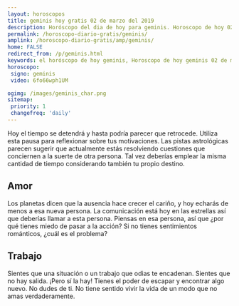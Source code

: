 ```yaml
---
layout: horoscopos
title: geminis hoy gratis 02 de marzo del 2019 
description: Horóscopo del dia de hoy para geminis. Horoscopo de hoy 02 de marzo del 2019. Las predicciones de amor, trabajo, vida personal gratis.
permalink: /horoscopo-diario-gratis/geminis/
amplink: /horoscopo-diario-gratis/amp/geminis/
home: FALSE
redirect_from: /p/geminis.html
keywords: el horóscopo de hoy geminis, Horoscopo de hoy geminis 02 de marzo del 2019,horóscopo del día,horoscopo del dia de hoy,horoscopo de hoy,horoscopo de hoy geminis,geminis hoy,signos zodiacales,horóscopo de hoy,horoscopos de hoy,horoscopo geminis hoy,horoscopo de geminis de hoy,horóscopo de hoy geminis,horoscopos,geminis de hoy,los horoscopos de hoy,geminis de hoy,geminis 02 de marzo del 2019,signos zodiacales 2019, el horoscopo de hoy
horoscopo:
 signo: geminis
 video: 6fo66wph1UM

ogimg: /images/geminis_char.png
sitemap:
 priority: 1
 changefreq: 'daily'
---
```



Hoy el tiempo se detendrá y hasta podría parecer que retrocede. Utiliza esta pausa para reflexionar sobre tus motivaciones. Las pistas astrológicas parecen sugerir que actualmente estás resolviendo cuestiones que conciernen a la suerte de otra persona. Tal vez deberías emplear la misma cantidad de tiempo considerando también tu propio destino.

## Amor

Los planetas dicen que la ausencia hace crecer el cariño, y hoy echarás de menos a esa nueva persona. La comunicación está hoy en las estrellas así que deberías llamar a esta persona. Piensas en esa persona, así que ¿por qué tienes miedo de pasar a la acción? Si no tienes sentimientos románticos, ¿cuál es el problema?

## Trabajo

Sientes que una situación o un trabajo que odias te encadenan. Sientes que no hay salida. ¡Pero sí la hay! Tienes el poder de escapar y encontrar algo nuevo. No dudes de ti. No tiene sentido vivir la vida de un modo que no amas verdaderamente.